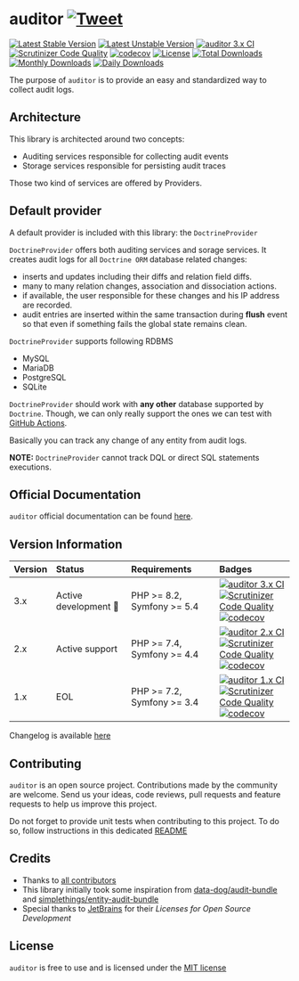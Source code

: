 # auditor [![Tweet](https://img.shields.io/twitter/url/http/shields.io.svg?style=social)](https://twitter.com/intent/tweet?text=auditor,%20the%20missing%20audit%20log%20library.&url=https://github.com/DamienHarper/auditor&hashtags=auditor)

[![Latest Stable Version](https://poser.pugx.org/damienharper/auditor/v/stable)](https://packagist.org/packages/damienharper/auditor)
[![Latest Unstable Version](https://poser.pugx.org/damienharper/auditor/v/unstable)](https://packagist.org/packages/damienharper/auditor)
[![auditor 3.x CI](https://github.com/DamienHarper/auditor/actions/workflows/ci-3.x.yml/badge.svg)](https://github.com/DamienHarper/auditor/actions/workflows/ci-3.x.yml)
[![Scrutinizer Code Quality](https://scrutinizer-ci.com/g/DamienHarper/auditor/badges/quality-score.png?b=master)](https://scrutinizer-ci.com/g/DamienHarper/auditor/?branch=master)
[![codecov](https://codecov.io/gh/DamienHarper/auditor/branch/master/graph/badge.svg)](https://app.codecov.io/gh/DamienHarper/auditor/branch/master)
[![License](https://poser.pugx.org/damienharper/auditor/license)](https://packagist.org/packages/damienharper/auditor)
[![Total Downloads](https://poser.pugx.org/damienharper/auditor/downloads)](https://packagist.org/packages/damienharper/auditor)
[![Monthly Downloads](https://poser.pugx.org/damienharper/auditor/d/monthly)](https://packagist.org/packages/damienharper/auditor)
[![Daily Downloads](https://poser.pugx.org/damienharper/auditor/d/daily)](https://packagist.org/packages/damienharper/auditor)

The purpose of `auditor` is to provide an easy and standardized way to collect audit logs.


## Architecture
This library is architected around two concepts:
- Auditing services responsible for collecting audit events
- Storage services responsible for persisting audit traces

Those two kind of services are offered by Providers.


## Default provider
A default provider is included with this library: the `DoctrineProvider`

`DoctrineProvider` offers both auditing services and sorage services.
It creates audit logs for all `Doctrine ORM` database related changes:

- inserts and updates including their diffs and relation field diffs.
- many to many relation changes, association and dissociation actions.
- if available, the user responsible for these changes and his IP address are recorded. 
- audit entries are inserted within the same transaction during **flush** event 
so that even if something fails the global state remains clean.

`DoctrineProvider` supports following RDBMS
* MySQL
* MariaDB
* PostgreSQL
* SQLite

`DoctrineProvider` should work with **any other** database supported by `Doctrine`. 
Though, we can only really support the ones we can test with [GitHub Actions](https://github.com/features/actions).

Basically you can track any change of any entity from audit logs.

**NOTE:** `DoctrineProvider` cannot track DQL or direct SQL statements executions.


## Official Documentation
`auditor` official documentation can be found [here](https://damienharper.github.io/auditor-docs/).


## Version Information
| Version | Status                      | Requirements               | Badges                                                                                                                                                                                                                                                                                                                                                                                                                                                                                                                        |
|:--------|:----------------------------|:---------------------------|:------------------------------------------------------------------------------------------------------------------------------------------------------------------------------------------------------------------------------------------------------------------------------------------------------------------------------------------------------------------------------------------------------------------------------------------------------------------------------------------------------------------------------|
| 3.x     | Active development :rocket: | PHP >= 8.2, Symfony >= 5.4 | [![auditor 3.x CI](https://github.com/DamienHarper/auditor/actions/workflows/ci-3.x.yml/badge.svg)](https://github.com/DamienHarper/auditor/actions/workflows/ci-3.x.yml) <br/>[![Scrutinizer Code Quality](https://scrutinizer-ci.com/g/DamienHarper/auditor/badges/quality-score.png?b=master)](https://scrutinizer-ci.com/g/DamienHarper/auditor/?branch=master) <br/>[![codecov](https://codecov.io/gh/DamienHarper/auditor/branch/master/graph/badge.svg)](https://app.codecov.io/gh/DamienHarper/auditor/branch/master) |
| 2.x     | Active support              | PHP >= 7.4, Symfony >= 4.4 | [![auditor 2.x CI](https://github.com/DamienHarper/auditor/actions/workflows/ci-2.x.yml/badge.svg)](https://github.com/DamienHarper/auditor/actions/workflows/ci-2.x.yml) <br/>[![Scrutinizer Code Quality](https://scrutinizer-ci.com/g/DamienHarper/auditor/badges/quality-score.png?b=2.x)](https://scrutinizer-ci.com/g/DamienHarper/auditor/?branch=2.x) <br/>[![codecov](https://codecov.io/gh/DamienHarper/auditor/branch/master/graph/badge.svg)](https://app.codecov.io/gh/DamienHarper/auditor/branch/2.x)          |
| 1.x     | EOL                         | PHP >= 7.2, Symfony >= 3.4 | [![auditor 1.x CI](https://github.com/DamienHarper/auditor/actions/workflows/ci-1.x.yml/badge.svg)](https://github.com/DamienHarper/auditor/actions/workflows/ci-1.x.yml) <br/>[![Scrutinizer Code Quality](https://scrutinizer-ci.com/g/DamienHarper/auditor/badges/quality-score.png?b=1.x)](https://scrutinizer-ci.com/g/DamienHarper/auditor/?branch=1.x) <br/>[![codecov](https://codecov.io/gh/DamienHarper/auditor/branch/1.x/graph/badge.svg)](https://app.codecov.io/gh/DamienHarper/auditor/branch/1.x)             |

Changelog is available [here](https://damienharper.github.io/auditor-docs/docs/auditor/release-notes.html)


## Contributing
`auditor` is an open source project. Contributions made by the community are welcome. 
Send us your ideas, code reviews, pull requests and feature requests to help us improve this project.

Do not forget to provide unit tests when contributing to this project. 
To do so, follow instructions in this dedicated [README](tests/README.md)


## Credits
- Thanks to [all contributors](https://github.com/DamienHarper/auditor/graphs/contributors)
- This library initially took some inspiration from [data-dog/audit-bundle](https://github.com/DATA-DOG/DataDogAuditBundle.git) and 
[simplethings/entity-audit-bundle](https://github.com/simplethings/EntityAuditBundle.git)
- Special thanks to [JetBrains](https://www.jetbrains.com/?from=auditor) for their *Licenses for Open Source Development*

## License
`auditor` is free to use and is licensed under the [MIT license](http://www.opensource.org/licenses/mit-license.php)
